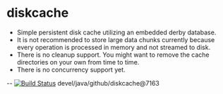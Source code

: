 # diskcache

* Simple persistent disk cache utilizing an embedded derby database.
* It is not recommended to store large data chunks currently because every operation is processed in memory and not streamed to disk.
* There is no cleanup support. You might want to remove the cache directories on your own from time to time.
* There is no concurrency support yet.



--
[![Build Status](https://travis-ci.org/jjYBdx4IL/diskcache.png?branch=master)](https://travis-ci.org/jjYBdx4IL/diskcache)
devel/java/github/diskcache@7163
